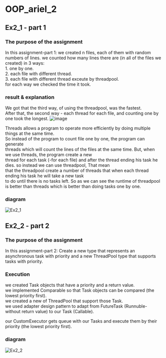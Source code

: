 # OOP_ariel_2
## Ex2_1 - part 1
### The purpose of the assignment
In this assignment-part 1: we created n files, each of them with random numbers of lines. 
we counted how many lines there are (in all of the files we created) in 3 ways:  
    1. one by one.  
    2. each file with different thread.  
    3. each file with different thread exceute by threadpool.  
    for each way we checked the time it took.  
### result & explanation
We got that the third way, of using the threadpool, was the fastest.  
After that, the second way - each thread for each file, and counting one by one took the longest. 
![image](https://user-images.githubusercontent.com/118768684/211796705-b20beabf-4f24-41d0-a7e9-ecae4bef4cfa.png)  

  
Threads allows a program to operate more efficiently by doing multiple things at the same time.  
So instead of the program to count file one by one, the program can generate  
threads which will count the lines of the files at the same time. But, when we use threads, the program create a new  
thread for each task (-for each file) and after the thread ending his task he dies. so instead we can use threadpool, That mean  
that the threadpool create a number of threads that when each thread ending his task he will take a new task  
to do until there is no tasks left. So as we can see the runtime of threadpool is better than threads which is better than doing tasks one by one.  
### diagram  
![Ex2_1](https://user-images.githubusercontent.com/118768684/211797086-f25890d9-a205-4bf7-b199-3abd1f34c619.png)

## Ex2_2 - part 2
### The purpose of the assignment
In this assignment-part 2: Create a new type that represents an asynchronous task with priority and a new ThreadPool type that supports tasks with priority.  
### Execution
we created Task objects that have a priority and a return value.  
we implemented Comparable so that Task objects can be compared (the lowest priority first).  
we created a new of ThreadPool that support those Task.  
we used adapter design pattern to adapt from FutureTask (Runnuble- without return value) to our Task (Callable).  
  
our CustomExecutor gets queue with our Tasks and execute them by their priority (the lowest priority first).    
### diagram  
![Ex2_2](https://user-images.githubusercontent.com/118768684/211797012-82728709-b56c-4e31-ac5a-56ec353e32d8.png)



